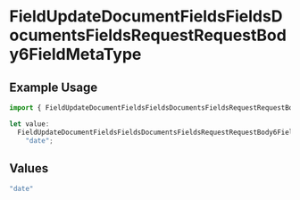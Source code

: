 # FieldUpdateDocumentFieldsFieldsDocumentsFieldsRequestRequestBody6FieldMetaType

## Example Usage

```typescript
import { FieldUpdateDocumentFieldsFieldsDocumentsFieldsRequestRequestBody6FieldMetaType } from "@documenso/sdk-typescript/models/operations";

let value:
  FieldUpdateDocumentFieldsFieldsDocumentsFieldsRequestRequestBody6FieldMetaType =
    "date";
```

## Values

```typescript
"date"
```